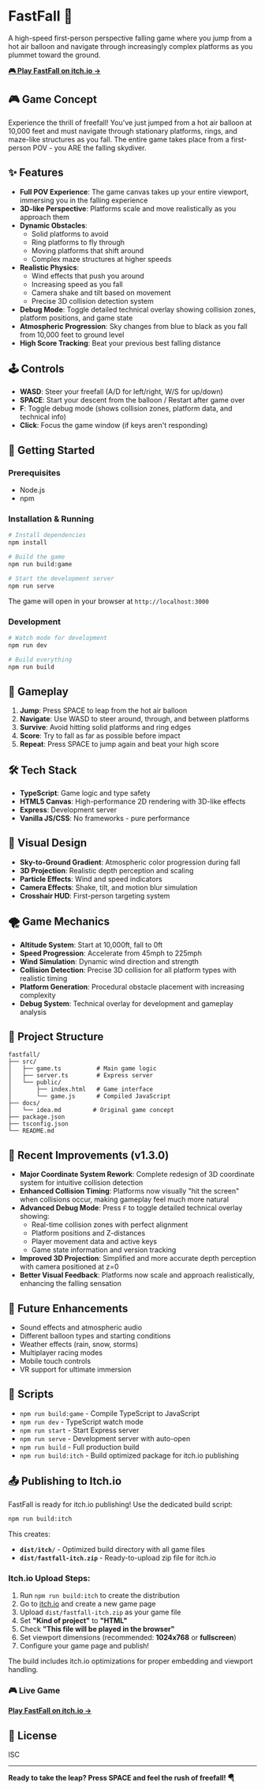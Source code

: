 # FastFall 🎈

A high-speed first-person perspective falling game where you jump from a hot air balloon and navigate through increasingly complex platforms as you plummet toward the ground.

**[🎮 Play FastFall on itch.io →](https://codeflaw.itch.io/fastfall)**

## 🎮 Game Concept

Experience the thrill of freefall! You've just jumped from a hot air balloon at 10,000 feet and must navigate through stationary platforms, rings, and maze-like structures as you fall. The entire game takes place from a first-person POV - you ARE the falling skydiver.

## ✨ Features

- **Full POV Experience**: The game canvas takes up your entire viewport, immersing you in the falling experience
- **3D-like Perspective**: Platforms scale and move realistically as you approach them
- **Dynamic Obstacles**: 
  - Solid platforms to avoid
  - Ring platforms to fly through
  - Moving platforms that shift around
  - Complex maze structures at higher speeds
- **Realistic Physics**: 
  - Wind effects that push you around
  - Increasing speed as you fall
  - Camera shake and tilt based on movement
  - Precise 3D collision detection system
- **Debug Mode**: Toggle detailed technical overlay showing collision zones, platform positions, and game state
- **Atmospheric Progression**: Sky changes from blue to black as you fall from 10,000 feet to ground level
- **High Score Tracking**: Beat your previous best falling distance

## 🕹️ Controls

- **WASD**: Steer your freefall (A/D for left/right, W/S for up/down)
- **SPACE**: Start your descent from the balloon / Restart after game over
- **F**: Toggle debug mode (shows collision zones, platform data, and technical info)
- **Click**: Focus the game window (if keys aren't responding)

## 🚀 Getting Started

### Prerequisites
- Node.js
- npm

### Installation & Running

```bash
# Install dependencies
npm install

# Build the game
npm run build:game

# Start the development server
npm run serve
```

The game will open in your browser at `http://localhost:3000`

### Development

```bash
# Watch mode for development
npm run dev

# Build everything
npm run build
```

## 🎯 Gameplay

1. **Jump**: Press SPACE to leap from the hot air balloon
2. **Navigate**: Use WASD to steer around, through, and between platforms
3. **Survive**: Avoid hitting solid platforms and ring edges
4. **Score**: Try to fall as far as possible before impact
5. **Repeat**: Press SPACE to jump again and beat your high score

## 🛠️ Tech Stack

- **TypeScript**: Game logic and type safety
- **HTML5 Canvas**: High-performance 2D rendering with 3D-like effects
- **Express**: Development server
- **Vanilla JS/CSS**: No frameworks - pure performance

## 🎨 Visual Design

- **Sky-to-Ground Gradient**: Atmospheric color progression during fall
- **3D Projection**: Realistic depth perception and scaling
- **Particle Effects**: Wind and speed indicators
- **Camera Effects**: Shake, tilt, and motion blur simulation
- **Crosshair HUD**: First-person targeting system

## 🌪️ Game Mechanics

- **Altitude System**: Start at 10,000ft, fall to 0ft
- **Speed Progression**: Accelerate from 45mph to 225mph
- **Wind Simulation**: Dynamic wind direction and strength
- **Collision Detection**: Precise 3D collision for all platform types with realistic timing
- **Platform Generation**: Procedural obstacle placement with increasing complexity
- **Debug System**: Technical overlay for development and gameplay analysis

## 📁 Project Structure

```
fastfall/
├── src/
│   ├── game.ts          # Main game logic
│   ├── server.ts        # Express server
│   └── public/
│       ├── index.html   # Game interface
│       └── game.js      # Compiled JavaScript
├── docs/
│   └── idea.md         # Original game concept
├── package.json
├── tsconfig.json
└── README.md
```

## 🔧 Recent Improvements (v1.3.0)

- **Major Coordinate System Rework**: Complete redesign of 3D coordinate system for intuitive collision detection
- **Enhanced Collision Timing**: Platforms now visually "hit the screen" when collisions occur, making gameplay feel much more natural
- **Advanced Debug Mode**: Press `F` to toggle detailed technical overlay showing:
  - Real-time collision zones with perfect alignment
  - Platform positions and Z-distances
  - Player movement data and active keys
  - Game state information and version tracking
- **Improved 3D Projection**: Simplified and more accurate depth perception with camera positioned at z=0
- **Better Visual Feedback**: Platforms now scale and approach realistically, enhancing the falling sensation

## 🎯 Future Enhancements

- Sound effects and atmospheric audio
- Different balloon types and starting conditions
- Weather effects (rain, snow, storms)
- Multiplayer racing modes
- Mobile touch controls
- VR support for ultimate immersion

## 🔧 Scripts

- `npm run build:game` - Compile TypeScript to JavaScript
- `npm run dev` - TypeScript watch mode
- `npm run start` - Start Express server
- `npm run serve` - Development server with auto-open
- `npm run build` - Full production build
- `npm run build:itch` - Build optimized package for itch.io publishing

## 📤 Publishing to Itch.io

FastFall is ready for itch.io publishing! Use the dedicated build script:

```bash
npm run build:itch
```

This creates:
- **`dist/itch/`** - Optimized build directory with all game files
- **`dist/fastfall-itch.zip`** - Ready-to-upload zip file for itch.io

### Itch.io Upload Steps:
1. Run `npm run build:itch` to create the distribution
2. Go to [itch.io](https://itch.io) and create a new game page
3. Upload `dist/fastfall-itch.zip` as your game file
4. Set **"Kind of project"** to **"HTML"**
5. Check **"This file will be played in the browser"**
6. Set viewport dimensions (recommended: **1024x768** or **fullscreen**)
7. Configure your game page and publish!

The build includes itch.io optimizations for proper embedding and viewport handling.

### 🎮 Live Game
**[Play FastFall on itch.io →](https://codeflaw.itch.io/fastfall)**

## 📝 License

ISC

---

**Ready to take the leap? Press SPACE and feel the rush of freefall! 🪂**
